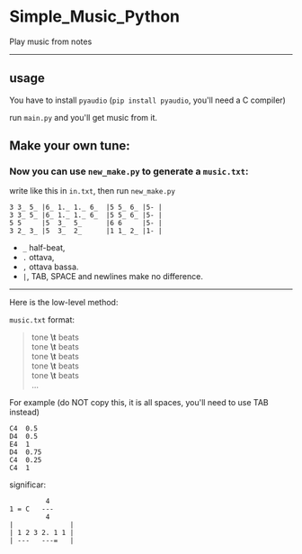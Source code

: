 # Simple_Music_Python
Play music from notes

---
## usage
You have to install `pyaudio` (`pip install pyaudio`, you'll need a C compiler)

run `main.py` and you'll get music from it.

## Make your own tune:
### Now you can use `new_make.py` to generate a `music.txt`:
write like this in `in.txt`, then run `new_make.py`
```
3 3_ 5_ |6_ 1._ 1._ 6_	|5 5_ 6_ |5- |
3 3_ 5_ |6_ 1._ 1._ 6_	|5 5_ 6_ |5- |
5 5     |5  3_  5_      |6 6     |5- |
3 2_ 3_ |5  3_  2_      |1 1_ 2_ |1- |
```
- `_` half-beat,
- `.` ottava,
- `,` ottava bassa.
- `|`, TAB, SPACE and newlines make no difference.
---
Here is the low-level method:

`music.txt` format:
> tone **\\t** beats  
> tone **\\t** beats  
> tone **\\t** beats  
> tone **\\t** beats  
> tone **\\t** beats  
> ...

For example (do NOT copy this, it is all spaces, you'll need to use TAB instead)
```
C4  0.5
D4  0.5
E4  1
D4  0.75
C4  0.25
C4  1
```
significar:
```
         4 
1 = C   --- 
         4 
|              |
| 1 2 3 2. 1 1 |
| ---   ---=   |
```

